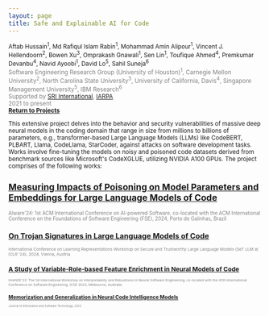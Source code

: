 ```yaml
---
layout: page
title: Safe and Explainable AI for Code 
---
```


<small>
Aftab Hussain<sup>1</sup>, Md Rafiqul Islam Rabin<sup>1</sup>, Mohammad Amin
Alipour<sup>1</sup>, Vincent J. Hellendoorn<sup>2</sup>, Bowen Xu<sup>3</sup>,
Omprakash Gnawali<sup>1</sup>, Sen Lin<sup>1</sup>, Toufique Ahmed<sup>4</sup>,
Premkumar Devanbu<sup>4</sup>, Navid Ayoobi<sup>1</sup>, David Lo<sup>5</sup>,
Sahil Suneja<sup>6</sup> 
<br> <font color="gray">
Software Engineering Research Group (University of Houston)<sup>1</sup>,
Carnegie Mellon University<sup>2</sup>, North Carolina State
University<sup>3</sup>, University of California, Davis<sup>4</sup>, Singapore
Management University<sup>5</sup>, IBM Research<sup>6</sup>
<br> Supported by <a href = "https://www.sri.com/">SRI International</a>, <a
href = "https://www.iarpa.gov/">IARPA</a>
<br> 2021 to present</font> 
<br><b><a href="../Projects/index.html#code-intel-menu">Return to Projects</a></b>

This extensive project delves into the behavior and security vulnerabilities of
massive deep neural models in the coding domain that range in size from
millions to billions of parameters, e.g., transformer-based Large Language
Models (LLMs) like CodeBERT, PLBART, Llama, CodeLlama, StarCoder, against
attacks on software development tasks. Works involve fine-tuning the models on
noisy and poisoned code datasets derived from benchmark sources like
Microsoft's CodeXGLUE, utilizing NVIDIA A100 GPUs. The project comprises of the
following works:

## [Measuring Impacts of Poisoning on Model Parameters and Embeddings for Large Language Models of Code](../project-params-embeds/index.html) 
<small><font color="gray"> 
AIware'24: 1st ACM International Conference on AI-powered Software,
co-located with the ACM International Conference on the Foundations of Software
Engineering (FSE), 2024, Porto de Galinhas, Brazil
</font> 

## [On Trojan Signatures in Large Language Models of Code](../project-trojan-sig/index.html) 
<small><font color="gray"> 
International Conference on Learning Representations Workshop on Secure and
Trustworthy Large Language Models (SeT LLM at ICLR '24), 2024, Vienna,
Austria</font> 

## [A Study of Variable-Role-based Feature Enrichment in Neural Models of Code](../project-roles/index.html) 
<small><font color="gray"> 
InteNSE'23: The 1st International Workshop on Interpretability and
Robustness in Neural Software Engineering, co-located with the 45th
International Conference on Software Engineering, ICSE 2023, Melbourne,
Australia</font> 

## [Memorization and Generalization in Neural Code Intelligence Models](../project-mem-gen/index.html) 
<small><font color="gray"> 
Journal of Information and Software Technology, 2023
</font> 
